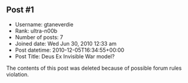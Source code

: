 ## Post #1
- Username: gtaneverdie
- Rank: ultra-n00b
- Number of posts: 7
- Joined date: Wed Jun 30, 2010 12:33 am
- Post datetime: 2010-12-05T16:34:55+00:00
- Post Title: Deus Ex Invisible War model?

The contents of this post was deleted because of possible forum rules violation.
